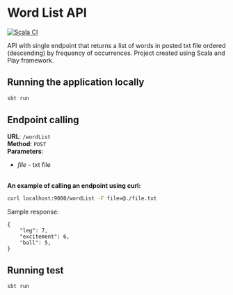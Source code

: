 # Word List API

[![Scala CI](https://github.com/mateusz800/WordList/actions/workflows/scala.yml/badge.svg)](https://github.com/mateusz800/WordList/actions/workflows/scala.yml)

API with single endpoint that returns a list of words in posted txt file ordered (descending) by
frequency of occurrences. Project created using Scala and Play framework.

## Running the application locally
```bash
sbt run
```

## Endpoint calling
**URL**: `/wordList`\
**Method**: `POST`\
**Parameters**:
* *file* - txt file

\
**An example of calling an endpoint using curl:**
```bash
curl localhost:9000/wordList -F file=@./file.txt
```

Sample response:
```
{
    "leg": 7,
    "excitement": 6,
    "ball": 5,
}
```

## Running test
```bash
sbt run
```







